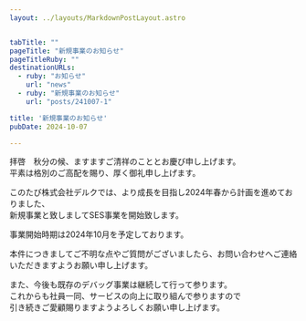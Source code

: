 ```yaml
---
layout: ../layouts/MarkdownPostLayout.astro


tabTitle: ""
pageTitle: "新規事業のお知らせ"
pageTitleRuby: ""
destinationURLs:
  - ruby: "お知らせ"
    url: "news"
  - ruby: "新規事業のお知らせ"
    url: "posts/241007-1"

title: '新規事業のお知らせ'
pubDate: 2024-10-07

---
```

拝啓　秋分の候、ますますご清祥のこととお慶び申し上げます。  
平素は格別のご高配を賜り、厚く御礼申し上げます。

このたび株式会社デルクでは、より成長を目指し2024年春から計画を進めておりました、  
新規事業と致しましてSES事業を開始致します。

事業開始時期は2024年10月を予定しております。

本件につきましてご不明な点やご質問がございましたら、お問い合わせへご連絡いただきますようお願い申し上げます。

また、今後も既存のデバッグ事業は継続して行って参ります。  
これからも社員一同、サービスの向上に取り組んで参りますので  
引き続きご愛顧賜りますようよろしくお願い申し上げます。
